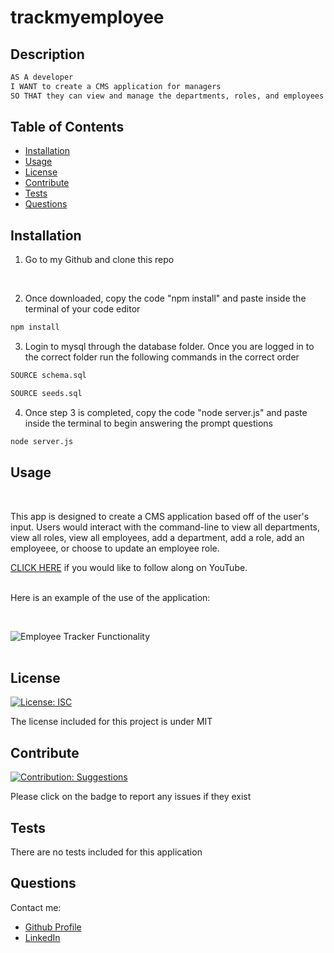 # trackmyemployee
## Description

```md
AS A developer 
I WANT to create a CMS application for managers 
SO THAT they can view and manage the departments, roles, and employees in their companies
```
    
## Table of Contents
    
- [Installation](#installation)
- [Usage](#usage)
- [License](#license)
- [Contribute](#contribute)
- [Tests](#tests)
- [Questions](#questions)
    
## Installation
    
1) Go to my Github and clone this repo

<br>

2) Once downloaded, copy the code "npm install" and paste inside the terminal of your code editor

```bash
npm install
```

3) Login to mysql through the database folder. Once you are logged in to the correct folder run the following commands in the correct order

```bash
SOURCE schema.sql
```
```bash
SOURCE seeds.sql
```

4) Once step 3 is completed, copy the code "node server.js" and paste inside the terminal to begin answering the prompt questions 

```bash
node server.js
``` 
 ## Usage
 <br>

This app is designed to create a CMS application based off of the user's input. Users would interact with the command-line to view all departments, view all roles, view all employees, add a department, add a role, add an employeee, or choose to update an employee role.

[CLICK HERE](https://youtu.be/L-tbtkHcXIs) if you would like to follow along on YouTube.

<br>Here is an example of the use of the application:

<br>

![Employee Tracker Functionality](./img/employee-track-demo.gif)
<br><br>
    
## License 
[![License: ISC](https://img.shields.io/badge/License-MIT-blue.svg)](https://opensource.org/licenses/MIT)
    
    
The license included for this project is under MIT
    
    
## Contribute 
[![Contribution: Suggestions](https://img.shields.io/badge/Contribution%20-Suggestions-4baaaa.svg)](https://github.com/odingol/trackmyemployee/issues)
    
Please click on the badge to report any issues if they exist
    
    
## Tests
    
There are no tests included for this application
    
## Questions
    
Contact me: 

- [Github Profile](https://github.com/odingol)
- [LinkedIn](https://www.linkedin.com/in/lamor-odingo/)  
